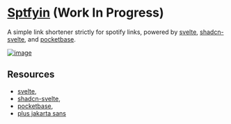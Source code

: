 # [Sptfyin](https://sptfy.in) (Work In Progress)

A simple link shortener strictly for spotify links, powered by [svelte](https://svelte.dev/), [shadcn-svelte](https://shadcn-svelte.com), and [pocketbase](https://pockebase.io).

<a href="https://ibb.co.com/02D1Vc2"><img src="https://i.ibb.co.com/nmg48bm/Screenshot-2024-07-17-23-33-34-025-com-android-chrome-edit.jpg" alt="image" border="0"></a>

## Resources
- [svelte](https://svelte.dev/), 
- [shadcn-svelte](https://shadcn-svelte.com), 
- [pocketbase](https://pockebase.io),
- [plus jakarta sans](https://github.com/tokotype/PlusJakartaSans)
